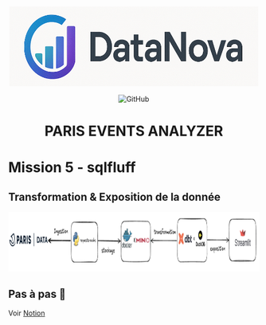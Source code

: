 
<div align="center">

<img src="images/datanova-logo.png" alt="logo" width="500" height="160">



![GitHub](https://img.shields.io/github/license/CAprogs/paris-events-analyzer)


# PARIS EVENTS ANALYZER

</div>

# Mission 5 - sqlfluff

## Transformation & Exposition de la donnée

<img src="images/project-archi.png" alt="logo" width="1200" height="120">

## Pas à pas 🐢

Voir [Notion](https://tough-cyclone-37b.notion.site/Mission-5-sqlfluff-20ac1cee419a8088b73ff6ddbb07f2ed)
